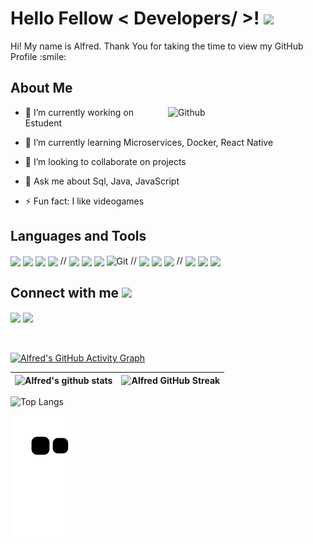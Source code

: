 <h1> Hello Fellow < Developers/ >! <img src = "https://raw.githubusercontent.com/MartinHeinz/MartinHeinz/master/wave.gif" width = 30px> </h1>
<p align='center'>
</p>



<div size='20px'> Hi! My name is Alfred. Thank You for taking the time to view my GitHub Profile :smile: 
</div>

<h2> About Me </h2> 

<img width="50%" align="right" alt="Github" src="https://raw.githubusercontent.com/onimur/.github/master/.resources/git-header.svg" />

- 🔭 I’m currently working on  Estudent
  
- 🌱 I’m currently learning Microservices, Docker, React Native
  
- 👯 I’m looking to collaborate on projects
  
- 💬 Ask me about Sql, Java, JavaScript
  
- ⚡ Fun fact: I like videogames

<h2>  Languages and Tools </h2> 
<div style="display: inline-block" width=100%>
  <img align="center"  width="35" src="https://cdn-icons-png.flaticon.com/512/226/226777.png" />
  <img align="center"  width="35" src="https://cdn-icons-png.flaticon.com/512/5968/5968292.png" />
  <img align="center"  width="35" src="https://raw.githubusercontent.com/rahulbanerjee26/githubAboutMeGenerator/main/icons/python.svg" />
  <img align="center"  width="35" src="https://cdn-icons-png.flaticon.com/512/2621/2621113.png" />
  //
  <img align="center"  width="35" src="https://cdn-icons.flaticon.com/png/512/1183/premium/1183672.png?token=exp=1658551144~hmac=ce01558c3870e4ec68c625265271c054" />
  <img align="center"  width="35" src="https://cdn.worldvectorlogo.com/logos/nodejs-icon.svg" />
  <img align="center"  width="35" src="https://www.vectorlogo.zone/logos/springio/springio-icon.svg" />
   <img align="center" alt="Git"  width="40" src="https://cdn.jsdelivr.net/gh/devicons/devicon/icons/git/git-original.svg" />
  //
  <img align="center"  width="35" src="https://cdn-icons-png.flaticon.com/512/174/174854.png" />
  <img align="center"  width="35" src="https://cdn-icons-png.flaticon.com/512/732/732190.png" />
  <img align="center"  width="35" src="https://www.vectorlogo.zone/logos/tailwindcss/tailwindcss-icon.svg" />
  //
  <img align="center"  width="35" src="https://cdn-icons-png.flaticon.com/512/5968/5968313.png" />
  <img align="center"  width="35" src="https://cdn-icons-png.flaticon.com/512/5968/5968342.png" />
  <img align="center"  width="35" src="https://cdn-icons-png.flaticon.com/512/226/226772.png" />
</div>

<h2> Connect with me <img src='https://raw.githubusercontent.com/ShahriarShafin/ShahriarShafin/main/Assets/handshake.gif' width="100px"> </h2>
<a href = 'https://www.instagram.com/el_fr3ddo/'>  <img width = '32px' align= 'center' src="https://cdn-icons-png.flaticon.com/512/174/174855.png"/></a> 
<a href = 'https://github.com/AlfredDev'>  <img width = '32px' align= 'center' src="https://raw.githubusercontent.com/rahulbanerjee26/githubAboutMeGenerator/main/icons/github.svg"/></a>
  
<br>
<br>
  <br>
  
[![Alfred's GitHub Activity Graph](https://activity-graph.herokuapp.com/graph?username=AlfredDev&theme=tokyonight)](https://git.io/praveenscience)

| ![Alfred's github stats](https://github-readme-stats.vercel.app/api?username=AlfredDev&show_icons=true&theme=tokyonight) | ![Alfred GitHub Streak](https://github-readme-streak-stats.herokuapp.com/?user=AlfredDev&theme=tokyonight) |
| --- | --- |
 ![Top Langs](https://github-readme-stats.vercel.app/api/top-langs/?username=AlfredDev&layout=compact&langs_count=7&theme=tokyonight&exclude_repo=Worderful_Game,loopy_game,SmartPhone1,compiladores,top-analise-redes-neurais,Battle_Plane) 

![Snake animation](https://github.com/EnriqueIzel2/EnriqueIzel2/blob/output/github-contribution-grid-snake.svg)

